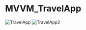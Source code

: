 # MVVM_TravelApp

![TravelApp](https://user-images.githubusercontent.com/104681888/229210692-08ddb1df-bbc0-40d8-a250-55d7dc224022.png)
![TravelApp2](https://user-images.githubusercontent.com/104681888/229211381-5c4e5bd3-49b6-47ed-97ac-f8b2a7d45790.png)
